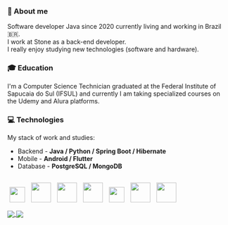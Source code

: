 ### 👤 About me
 Software developer Java since 2020 currently living and working in Brazil 🇧🇷.  
 I work at Stone as a back-end developer.<br>
 I really enjoy studying new technologies (software and hardware).<br>
 
 ### 🎓 Education  
  I'm a Computer Science Technician graduated at the Federal Institute of Sapucaia do Sul (IFSUL) and currently I am taking specialized courses on the Udemy and Alura platforms.
  
 ### 💻 Technologies
 My stack of work and studies:

- Backend - **Java / Python / Spring Boot / Hibernate**
- Mobile - **Android / Flutter**
- Database - **PostgreSQL / MongoDB**
##
<p>
    <img src="https://cdn.jsdelivr.net/gh/devicons/devicon/icons/git/git-plain.svg" height="35" width="35" hspace="5"/>
    <img src="https://cdn.jsdelivr.net/gh/devicons/devicon/icons/java/java-original.svg" height="45" width="45" hspace="5"/>
    <img src="https://cdn.jsdelivr.net/gh/devicons/devicon/icons/python/python-original.svg" height="45" width="45" hspace="5"/>
    <img src="https://cdn.jsdelivr.net/gh/devicons/devicon/icons/android/android-plain.svg" height="45" width="45" hspace="5" />
    <img src="https://cdn.jsdelivr.net/gh/devicons/devicon/icons/flutter/flutter-original.svg" height="35" width="35" hspace="5" />
    <img src="https://cdn.jsdelivr.net/gh/devicons/devicon/icons/postgresql/postgresql-original.svg" height="45" width="45" hspace="5" />
    <img src="https://cdn.jsdelivr.net/gh/devicons/devicon/icons/mongodb/mongodb-original.svg" height="45" width="45" hspace="5"/>
 
  <!-- <img src="https://cdn.jsdelivr.net/gh/devicons/devicon/icons/javascript/javascript-original.svg" height="35" width="35" hspace="5"/> -->
  <!-- <img src="https://cdn.jsdelivr.net/gh/devicons/devicon/icons/kotlin/kotlin-original.svg" height="35" width="35" hspace="5"/> --> 
  <!-- <img src="https://cdn.jsdelivr.net/gh/devicons/devicon/icons/redis/redis-original.svg" height="45" width="45" hspace="5"/> --> 
  <!-- <img src="https://cdn.jsdelivr.net/gh/devicons/devicon/icons/docker/docker-original.svg" height="55" width="55" hspace="5"/> --> 
  <!-- <img src="https://cdn.jsdelivr.net/gh/devicons/devicon/icons/jenkins/jenkins-original.svg" height="45" width="45" hspace="5"/> --> 
  <!-- <img src="https://cdn.jsdelivr.net/gh/devicons/devicon/icons/apachekafka/apachekafka-original.svg" height="45" width="45" hspace="5"/> -->
  <!-- <img src="elasticsearch.svg" height="55" width="55" hspace="5"/> -->
  <!-- <img src="sonarsource.svg" height="55" width="55" hspace="5"/> -->
</p>

<div>
<a href= "https://beacons.ai/mayndi15">
  <img align="center" src="https://github-readme-stats.vercel.app/api?username=mayndi15&show_icons=true&theme=dracula&bg_color=00000000&include_all_commits=true&count_private=true&hide_border=true"/>
</a>
 <a href= "https://beacons.ai/mayndi15">
  <img align="center" src="https://github-readme-stats.vercel.app/api/top-langs/?username=mayndi15&layout=compact&langs_count=10&theme=dracula&include_all_commits=true&count_private=true&bg_color=00000000&custom_title=Languages&card_width=375&hide=c%2B%2B,objective-c,cmake,c,swift&hide_border=true"/>
</a>
</div>

